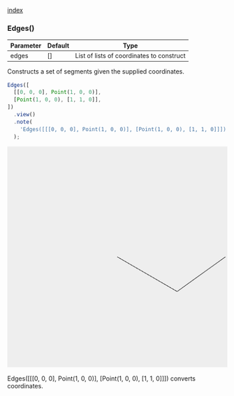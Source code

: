[index](../../nb/api/index.md)
### Edges()
Parameter|Default|Type
---|---|---
|edges|[]|List of lists of coordinates to construct

Constructs a set of segments given the supplied coordinates.

```JavaScript
Edges([
  [[0, 0, 0], Point(1, 0, 0)],
  [Point(1, 0, 0), [1, 1, 0]],
])
  .view()
  .note(
    'Edges([[[0, 0, 0], Point(1, 0, 0)], [Point(1, 0, 0), [1, 1, 0]]]) converts coordinates.'
  );
```

![Image](Edges.md.$2.png)

Edges([[[0, 0, 0], Point(1, 0, 0)], [Point(1, 0, 0), [1, 1, 0]]]) converts coordinates.
